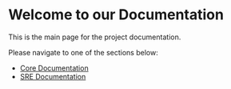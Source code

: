 # Welcome to our Documentation

This is the main page for the project documentation.

Please navigate to one of the sections below:

- [Core Documentation](./core/index.html)
- [SRE Documentation](./sre/index.html) 